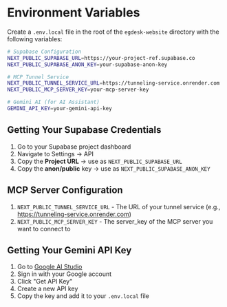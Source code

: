 # Environment Variables

Create a `.env.local` file in the root of the `egdesk-website` directory with the following variables:

```bash
# Supabase Configuration
NEXT_PUBLIC_SUPABASE_URL=https://your-project-ref.supabase.co
NEXT_PUBLIC_SUPABASE_ANON_KEY=your-supabase-anon-key

# MCP Tunnel Service
NEXT_PUBLIC_TUNNEL_SERVICE_URL=https://tunneling-service.onrender.com
NEXT_PUBLIC_MCP_SERVER_KEY=your-mcp-server-key

# Gemini AI (for AI Assistant)
GEMINI_API_KEY=your-gemini-api-key
```

## Getting Your Supabase Credentials

1. Go to your Supabase project dashboard
2. Navigate to Settings → API
3. Copy the **Project URL** → use as `NEXT_PUBLIC_SUPABASE_URL`
4. Copy the **anon/public** key → use as `NEXT_PUBLIC_SUPABASE_ANON_KEY`

## MCP Server Configuration

1. `NEXT_PUBLIC_TUNNEL_SERVICE_URL` - The URL of your tunnel service (e.g., https://tunneling-service.onrender.com)
2. `NEXT_PUBLIC_MCP_SERVER_KEY` - The server_key of the MCP server you want to connect to

## Getting Your Gemini API Key

1. Go to [Google AI Studio](https://aistudio.google.com/)
2. Sign in with your Google account
3. Click "Get API Key" 
4. Create a new API key
5. Copy the key and add it to your `.env.local` file


